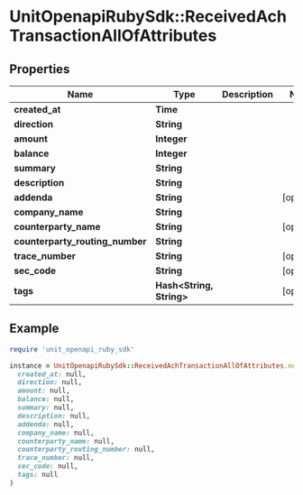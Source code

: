 # UnitOpenapiRubySdk::ReceivedAchTransactionAllOfAttributes

## Properties

| Name | Type | Description | Notes |
| ---- | ---- | ----------- | ----- |
| **created_at** | **Time** |  |  |
| **direction** | **String** |  |  |
| **amount** | **Integer** |  |  |
| **balance** | **Integer** |  |  |
| **summary** | **String** |  |  |
| **description** | **String** |  |  |
| **addenda** | **String** |  | [optional] |
| **company_name** | **String** |  |  |
| **counterparty_name** | **String** |  | [optional] |
| **counterparty_routing_number** | **String** |  |  |
| **trace_number** | **String** |  | [optional] |
| **sec_code** | **String** |  | [optional] |
| **tags** | **Hash&lt;String, String&gt;** |  | [optional] |

## Example

```ruby
require 'unit_openapi_ruby_sdk'

instance = UnitOpenapiRubySdk::ReceivedAchTransactionAllOfAttributes.new(
  created_at: null,
  direction: null,
  amount: null,
  balance: null,
  summary: null,
  description: null,
  addenda: null,
  company_name: null,
  counterparty_name: null,
  counterparty_routing_number: null,
  trace_number: null,
  sec_code: null,
  tags: null
)
```

